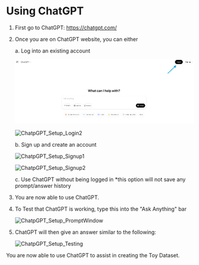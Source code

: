 # Using ChatGPT

1.  First go to ChatGPT: <https://chatgpt.com/>

2.  Once you are on ChatGPT website, you can either

    a.  Log into an existing account

    ![ChatpGPT_Setup_Login1](/Reproducibility_Documents/Toy_Dataset/images/ChatGPT_Setup_imgs/ChatpGPT_Setup_Login1.png)
    
    ![ChatpGPT_Setup_Login2](/Reproducibility_Documents/Toy_Dataset/images/ChatGPT_Setup_imgs/ChatpGPT_Setup_Login2.png)

    b.  Sign up and create an account
    
    ![ChatpGPT_Setup_Signup1](/Reproducibility_Documents/Toy_Dataset/images/ChatGPT_Setup_imgs/ChatpGPT_Setup_Signup1.png)
    
    ![ChatpGPT_Setup_Signup2](/Reproducibility_Documents/Toy_Dataset/images/ChatGPT_Setup_imgs/ChatpGPT_Setup_Signup2.png)
    
    c.  Use ChatGPT without being logged in \*this option will not save any
        prompt/answer history


3.  You are now able to use ChatGPT.

4.  To Test that ChatGPT is working, type this into the "Ask Anything"
    bar

    ![ChatpGPT_Setup_PromptWindow](/Reproducibility_Documents/Toy_Dataset/images/ChatGPT_Setup_imgs/ChatpGPT_Setup_PromptWindow.png)

5.  ChatGPT will then give an answer similar to the following:

    ![ChatpGPT_Setup_Testing](/Reproducibility_Documents/Toy_Dataset/images/ChatGPT_Setup_imgs/ChatpGPT_Setup_Testing.png)

You are now able to use ChatGPT to assist in creating the Toy Dataset.
